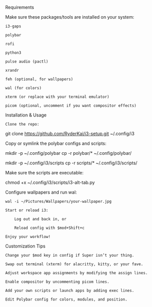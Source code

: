 Requirements

Make sure these packages/tools are installed on your system:

    i3-gaps

    polybar

    rofi

    python3

    pulse audio (pactl)

    xrandr

    feh (optional, for wallpapers)

    wal (for colors)

    xterm (or replace with your terminal emulator)

    picom (optional, uncomment if you want compositor effects)

Installation & Usage

    Clone the repo:

git clone https://github.com/RyderKai/i3-setup.git ~/.config/i3

Copy or symlink the polybar configs and scripts:

mkdir -p ~/.config/polybar
cp -r polybar/* ~/.config/polybar/

mkdir -p ~/.config/i3/scripts
cp -r scripts/* ~/.config/i3/scripts/

Make sure the scripts are executable:

chmod +x ~/.config/i3/scripts/i3-alt-tab.py

Configure wallpapers and run wal:

    wal -i ~/Pictures/Wallpapers/your-wallpaper.jpg

    Start or reload i3:

        Log out and back in, or

        Reload config with $mod+Shift+c

    Enjoy your workflow!

Customization Tips

    Change your $mod key in config if Super isn’t your thing.

    Swap out terminal (xterm) for alacritty, kitty, or your fave.

    Adjust workspace app assignments by modifying the assign lines.

    Enable compositor by uncommenting picom lines.

    Add your own scripts or launch apps by adding exec lines.

    Edit Polybar config for colors, modules, and position.
